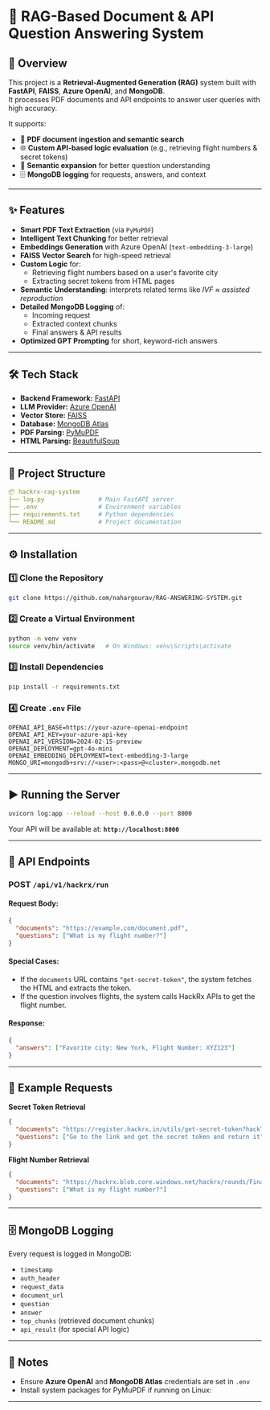 # 🚀 RAG-Based Document & API Question Answering System

## 📌 Overview
This project is a **Retrieval-Augmented Generation (RAG)** system built with **FastAPI**, **FAISS**, **Azure OpenAI**, and **MongoDB**.  
It processes PDF documents and API endpoints to answer user queries with high accuracy.  

It supports:
- 📄 **PDF document ingestion and semantic search**
- 🌐 **Custom API-based logic evaluation** (e.g., retrieving flight numbers & secret tokens)
- 🧠 **Semantic expansion** for better question understanding
- 🗄 **MongoDB logging** for requests, answers, and context

---

## ✨ Features
- **Smart PDF Text Extraction** (via `PyMuPDF`)
- **Intelligent Text Chunking** for better retrieval
- **Embeddings Generation** with Azure OpenAI (`text-embedding-3-large`)
- **FAISS Vector Search** for high-speed retrieval
- **Custom Logic** for:
  - Retrieving flight numbers based on a user's favorite city
  - Extracting secret tokens from HTML pages
- **Semantic Understanding**: interprets related terms like *IVF ≈ assisted reproduction*
- **Detailed MongoDB Logging** of:
  - Incoming request
  - Extracted context chunks
  - Final answers & API results
- **Optimized GPT Prompting** for short, keyword-rich answers

---

## 🛠 Tech Stack
- **Backend Framework:** [FastAPI](https://fastapi.tiangolo.com/)
- **LLM Provider:** [Azure OpenAI](https://learn.microsoft.com/en-us/azure/cognitive-services/openai/)
- **Vector Store:** [FAISS](https://faiss.ai/)
- **Database:** [MongoDB Atlas](https://www.mongodb.com/atlas/database)
- **PDF Parsing:** [PyMuPDF](https://pymupdf.readthedocs.io/)
- **HTML Parsing:** [BeautifulSoup](https://www.crummy.com/software/BeautifulSoup/)

---

## 📂 Project Structure

```yaml
📦 hackrx-rag-system
├── log.py               # Main FastAPI server
├── .env                 # Environment variables
├── requirements.txt     # Python dependencies
└── README.md            # Project documentation
````

---

## ⚙️ Installation

### 1️⃣ Clone the Repository
```bash
git clone https://github.com/nahargourav/RAG-ANSWERING-SYSTEM.git
````

### 2️⃣ Create a Virtual Environment

```bash
python -m venv venv
source venv/bin/activate   # On Windows: venv\Scripts\activate
```

### 3️⃣ Install Dependencies

```bash
pip install -r requirements.txt
```

### 4️⃣ Create `.env` File

```env
OPENAI_API_BASE=https://your-azure-openai-endpoint
OPENAI_API_KEY=your-azure-api-key
OPENAI_API_VERSION=2024-02-15-preview
OPENAI_DEPLOYMENT=gpt-4o-mini
OPENAI_EMBEDDING_DEPLOYMENT=text-embedding-3-large
MONGO_URI=mongodb+srv://<user>:<pass>@<cluster>.mongodb.net
```

---

## ▶️ Running the Server

```bash
uvicorn log:app --reload --host 0.0.0.0 --port 8000
```

Your API will be available at:
**`http://localhost:8000`**

---

## 📡 API Endpoints

### **POST** `/api/v1/hackrx/run`

#### Request Body:

```json
{
  "documents": "https://example.com/document.pdf",
  "questions": ["What is my flight number?"]
}
```

#### Special Cases:

* If the `documents` URL contains `"get-secret-token"`, the system fetches the HTML and extracts the token.
* If the question involves flights, the system calls HackRx APIs to get the flight number.

#### Response:

```json
{
  "answers": ["Favorite city: New York, Flight Number: XYZ123"]
}
```

---

## 🧪 Example Requests

**Secret Token Retrieval**

```json
{
  "documents": "https://register.hackrx.in/utils/get-secret-token?hackTeam=5563",
  "questions": ["Go to the link and get the secret token and return it"]
}
```

**Flight Number Retrieval**

```json
{
  "documents": "https://hackrx.blob.core.windows.net/hackrx/rounds/FinalRound4SubmissionPDF.pdf",
  "questions": ["What is my flight number?"]
}
```

---

## 🗄 MongoDB Logging

Every request is logged in MongoDB:

* `timestamp`
* `auth_header`
* `request_data`
* `document_url`
* `question`
* `answer`
* `top_chunks` (retrieved document chunks)
* `api_result` (for special API logic)

---

## 📌 Notes

* Ensure **Azure OpenAI** and **MongoDB Atlas** credentials are set in `.env`
* Install system packages for PyMuPDF if running on Linux:


---

